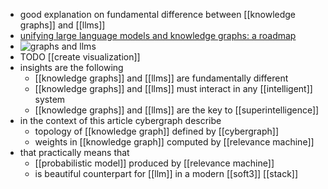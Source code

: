 - good explanation on fundamental difference between [[knowledge graphs]] and [[llms]]
- [unifying large language models and knowledge graphs: a roadmap](https://cyb.ai/oracle/ask/QmdGEYVKo1sRURzbj83UMtr77EL6GHUB2taJbnpTynEQKT)
- ![graphs and llms](https://emerald-raw-leopon-384.mypinata.cloud/ipfs/QmZoAhUsB1KAEbnLCWcMAohtWsAXCDZuetJALrEe5JEnSC)
- TODO [[create visualization]]
- insights are the following
	- [[knowledge graphs]] and [[llms]] are fundamentally different
	- [[knowledge graphs]] and [[llms]] must interact in any [[intelligent]] system
	- [[knowledge graphs]] and [[llms]] are the key to [[superintelligence]]
- in the context of this article cybergraph describe
	- topology of [[knowledge graph]] defined by [[cybergraph]]
	- weights in [[knowledge graph]] computed by [[relevance machine]]
- that practically means that
	- [[probabilistic model]] produced by [[relevance machine]]
	- is beautiful counterpart for [[llm]] in a modern [[soft3]] [[stack]]